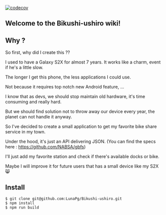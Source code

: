 [![codecov](https://codecov.io/gh/LunaPg/Bikushi-ushiro/branch/master/graph/badge.svg)](https://codecov.io/gh/LunaPg/Bikushi-ushiro)

## Welcome to the Bikushi-ushiro wiki!

## Why ?

So first, why did I create this ??

I used to have a Galaxy S2X for almost 7 years. It works like a charm, event if he's a little slow.

The longer I get this phone, the less applications I could use.

Not because it requires top notch new Android feature,  ...

I know that as devs, we should stop maintain old hardware, it's time consuming and really hard.

But we should find solution not to throw away our device every year, the planet can not handle it anyway.

So I've decided to create a small application to get my favorite bike share service in my town.

Under the hood, it's just an API delivering JSON.
(You can find the specs here : https://github.com/NABSA/gbfs)

I'll just add my favorite station and check if there's available docks or bike.

Maybe I will improve it for future users that has a small device like my S2X 😸 


## Install 
```
$ git clone git@github.com:LunaPg/Bikushi-ushiro.git
$ npm install
$ npm run build
```

